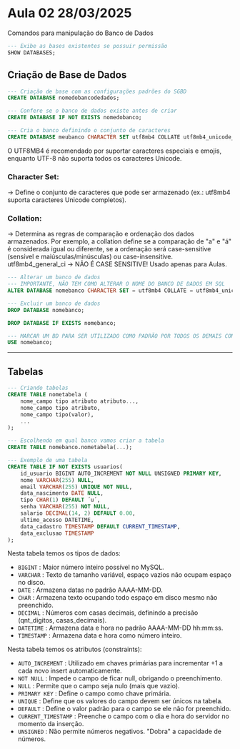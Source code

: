 # Aula 02 28/03/2025

Comandos para manipulação do Banco de Dados

```sql
--- Exibe as bases existentes se possuir permissão
SHOW DATABASES;
```

## Criação de Base de Dados
```sql
--- Criação de base com as configurações padrões do SGBD
CREATE DATABASE nomedobancodedados;

--- Confere se o banco de dados existe antes de criar
CREATE DATABASE IF NOT EXISTS nomedobanco;

--- Cria o banco definindo o conjunto de caracteres
CREATE DATABASE meubanco CHARACTER SET utf8mb4 COLLATE utf8mb4_unicode_ci;
```

O UTF8MB4 é recomendado por suportar caracteres especiais e emojis, enquanto UTF-8 não suporta todos os caracteres Unicode.

### Character Set:
-> Define o conjunto de caracteres que pode ser armazenado (ex.: utf8mb4 suporta caracteres Unicode completos).

### Collation:
-> Determina as regras de comparação e ordenação dos dados armazenados. Por exemplo, a collation define se a comparação de "a" e "á" é considerada igual ou diferente, se a ordenação será case-sensitive (sensível e maiúsculas/minúsculas) ou case-insensitive.
utf8mb4_general_ci -> NÃO É CASE SENSITIVE! Usado apenas para Aulas.

```sql
--- Alterar um banco de dados
--- IMPORTANTE, NÃO TEM COMO ALTERAR O NOME DO BANCO DE DADOS EM SQL
ALTER DATABASE nomebanco CHARACTER SET = utf8mb4 COLLATE = utf8mb4_unicode_ci;

--- Excluir um banco de dados
DROP DATABASE nomebanco;

DROP DATABASE IF EXISTS nomebanco;

--- MARCAR UM BD PARA SER UTILIZADO COMO PADRÃO POR TODOS OS DEMAIS COMANDOS
USE nomebanco;
```
__________________________________________________________________________________________________

## Tabelas
```sql
--- Criando tabelas
CREATE TABLE nometabela (
    nome_campo tipo atributo atributo...,
    nome_campo tipo atributo,
    nome_campo tipo(valor),
    ...
);

--- Escolhendo em qual banco vamos criar a tabela
CREATE TABLE nomebanco.nometabela(...);

--- Exemplo de uma tabela
CREATE TABLE IF NOT EXISTS usuarios(
    id_usuario BIGINT AUTO_INCREMENT NOT NULL UNSIGNED PRIMARY KEY,
    nome VARCHAR(255) NULL,
    email VARCHAR(255) UNIQUE NOT NULL,
    data_nascimento DATE NULL,
    tipo CHAR(1) DEFAULT ´u´,
    senha VARCHAR(255) NOT NULL,
    salario DECIMAL(14, 2) DEFAULT 0.00,
    ultimo_acesso DATETIME,
    data_cadastro TIMESTAMP DEFAULT CURRENT_TIMESTAMP,
    data_exclusao TIMESTAMP  
);
```
Nesta tabela temos os tipos de dados:
- `BIGINT` : Maior número inteiro possível no MySQL.
- `VARCHAR` : Texto de tamanho variável, espaço vazios não ocupam espaço no disco.
- `DATE` : Armazena datas no padrão AAAA-MM-DD.
- `CHAR` : Armazena texto ocupando todo espaço em disco mesmo não preenchido.
- `DECIMAL` : Números com casas decimais, definindo a precisão (qnt_digitos, casas_decimais).
- `DATETIME` : Armazena data e hora no padrão AAAA-MM-DD hh:mm:ss.
- `TIMESTAMP` : Armazena data e hora como número inteiro.

Nesta tabela temos os atributos (constraints):
- `AUTO_INCREMENT` : Utilizado em chaves primárias para incrementar +1 a cada novo insert automaticamente.
- `NOT NULL` : Impede o campo de ficar null, obrigando o preenchimento.
- `NULL` : Permite que o campo seja nulo (mais que vazio).
- `PRIMARY KEY` : Define o campo como chave primária.
- `UNIQUE` : Define que os valores do campo devem ser únicos na tabela.
- `DEFAULT` : Define o valor padrão para o campo se ele não for preenchido.
- `CURRENT_TIMESTAMP` : Preenche o campo com o dia e hora do servidor no momento da inserção.
- `UNSIGNED` : Não permite números negativos. "Dobra" a capacidade de números. 